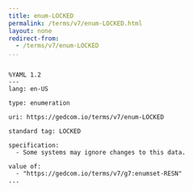 ```yaml
---
title: enum-LOCKED
permalink: /terms/v7/enum-LOCKED.html
layout: none
redirect-from:
  - /terms/v7/enum-LOCKED
...
```


```

%YAML 1.2
---
lang: en-US

type: enumeration

uri: https://gedcom.io/terms/v7/enum-LOCKED

standard tag: LOCKED

specification:
  - Some systems may ignore changes to this data.

value of:
  - "https://gedcom.io/terms/v7/g7:enumset-RESN"
...

```
